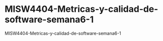 # MISW4404-Metricas-y-calidad-de-software-semana6-1
MISW4404-Metricas-y-calidad-de-software-semana6-1
